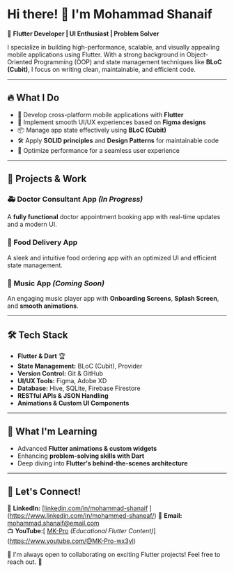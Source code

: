 # Hi there! 👋 I'm Mohammad Shanaif

🚀 **Flutter Developer | UI Enthusiast | Problem Solver**

I specialize in building high-performance, scalable, and visually appealing mobile applications using Flutter. With a strong background in Object-Oriented Programming (OOP) and state management techniques like **BLoC (Cubit)**, I focus on writing clean, maintainable, and efficient code.

---

## 🔥 **What I Do**
- 🌟 Develop cross-platform mobile applications with **Flutter**
- 🎨 Implement smooth UI/UX experiences based on **Figma designs**
- 📦 Manage app state effectively using **BLoC (Cubit)**
- 🛠 Apply **SOLID principles** and **Design Patterns** for maintainable code
- 📱 Optimize performance for a seamless user experience

---

## 📂 **Projects & Work**
### 🚑 Doctor Consultant App *(In Progress)*
A **fully functional** doctor appointment booking app with real-time updates and a modern UI.

### 🍔 Food Delivery App
A sleek and intuitive food ordering app with an optimized UI and efficient state management.

### 🎵 Music App *(Coming Soon)*
An engaging music player app with **Onboarding Screens**, **Splash Screen**, and **smooth animations**.

---

## 🛠 **Tech Stack**
- **Flutter & Dart** 🏆
- **State Management:** BLoC (Cubit), Provider
- **Version Control:** Git & GitHub
- **UI/UX Tools:** Figma, Adobe XD
- **Database:** Hive, SQLite, Firebase Firestore
- **RESTful APIs & JSON Handling**
- **Animations & Custom UI Components**

---

## 📌 **What I'm Learning**
- Advanced **Flutter animations & custom widgets**
- Enhancing **problem-solving skills with Dart**
- Deep diving into **Flutter's behind-the-scenes architecture**

---

## 📢 **Let's Connect!**
🔗 **LinkedIn:** [[linkedin.com/in/mohammad-shanaif](#)  ](https://www.linkedin.com/in/mohammed-shaneaf/)
📩 **Email:** [mohammad.shanaif@email.com](#)  
📺 **YouTube:**[ [MK-Pro](#) *(Educational Flutter Content)*](https://www.youtube.com/@MK-Pro-wx3yl)

💬 I'm always open to collaborating on exciting Flutter projects! Feel free to reach out. 🚀
